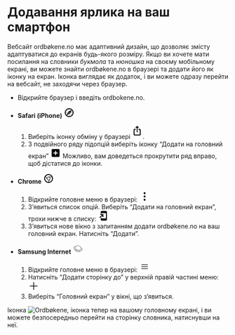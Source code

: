 # Додавання ярлика на ваш смартфон
Вебсайт ordbøkene.no має адаптивний дизайн, що дозволяє змісту адаптуватися до екранів будь-якого розміру. Якщо ви хочете мати посилання на словники _букмола_ та _нюношка_ на своєму мобільному екрані, ви можете знайти ordbøkene.no в браузері та додати його як іконку на екран. Іконка виглядає як додаток, і ви можете одразу перейти на вебсайт, не заходячи через браузер.

*   Відкрийте браузер і введіть ordbokene.no.
*   **Safari (iPhone)**&nbsp;<img alt="Логотип Safari" style="display:inline" class="inline" src="/content-images/mdi--apple-safari.svg" width="24" height="24">
    1. Виберіть іконку обміну у браузері <img style="display:inline; margin-bottom: .5em" alt="Іконка обміну" src="/content-images/material-symbols--ios-share-rounded.svg" width="24" height="24">.
    2. З подвійного ряду підопцій виберіть іконку “Додати на головний екран” <img alt="Прямокутник зі знаком плюс" src="/content-images/material-symbols--add-box-rounded.svg" style="display:inline" class="inline" width="24" height="24"> Можливо, вам доведеться прокрутити ряд вправо, щоб дістатися до іконки.


*   **Chrome**&nbsp;<img alt="Логотип Chrome" style="display:inline" class="inline" src="/content-images/mdi--google-chrome.svg" width="24" height="24">
    1. Відкрийте головне меню в браузері: <img alt="Три крапки, іконка" src="/content-images/bi--three-dots-vertical.svg" style="display:inline" class="inline" width="24" height="24">
    2. З’явиться список опцій. Виберіть “Додати на головний екран”, трохи нижче в списку: <img alt="Arrow and mobile screen, icon" src="/content-images/material-symbols--add-to-home-screen.svg" style="display:inline" class="inline" width="24" height="24">
    3. З’явиться нове вікно з запитанням додати ordbøkene.no на ваш головний екран. Натисніть “Додати”.

*   **Samsung Internet**&nbsp;<img style="background-color: white; display:inline" class="bg-white inline" alt="Логотип Samsung-браузера" src="/content-images/arcticons--samsung-browser.svg" width="24" height="24">
    1. Відкрийте головне меню в браузері: <img style="display:inline" class="inline" alt="Три горизонтальні лінії, іконка" src="/content-images/system-uicons--menu-hamburger.svg" width="24" height="24">
    2. Натисніть “Додати сторінку до” у верхній правій частині меню: <img style="display:inline" class="inline" alt="Великий знак плюс, іконка" src="/content-images/bi--plus-lg.svg" width="24" height="24">
    3. Виберіть “Головний екран” у вікні, що з’явиться.

Іконка <img style="display:inline;" class="inline" alt="Ordbøkene, іконка" src="/favicon.ico" width="24" height="24"> тепер на вашому головному екрані, і ви можете безпосередньо перейти на сторінку словника, натиснувши на неї.
